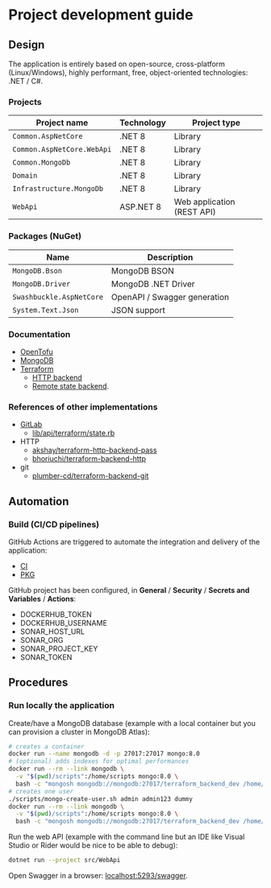 # Project development guide

## Design

The application is entirely based on open-source, cross-platform (Linux/Windows), highly performant, free, object-oriented technologies: .NET / C#.

### Projects

Project name               | Technology | Project type
---------------------------|------------|---------------------------
`Common.AspNetCore`        | .NET 8     | Library
`Common.AspNetCore.WebApi` | .NET 8     | Library
`Common.MongoDb`           | .NET 8     | Library
`Domain`                   | .NET 8     | Library
`Infrastructure.MongoDb`   | .NET 8     | Library
`WebApi`                   | ASP.NET 8  | Web application (REST API)

### Packages (NuGet)

Name                     | Description
-------------------------|-----------------------------
`MongoDB.Bson`           | MongoDB BSON
`MongoDB.Driver`         | MongoDB .NET Driver
`Swashbuckle.AspNetCore` | OpenAPI / Swagger generation
`System.Text.Json`       | JSON support

### Documentation

* [OpenTofu](https://opentofu.org/)
* [MongoDB](https://www.mongodb.com/)
* [Terraform](https://www.terraform.io)
  * [HTTP backend](https://developer.hashicorp.com/terraform/language/backend/http)
  * [Remote state backend](https://github.com/hashicorp/terraform/tree/main/internal/backend/remote-state).

### References of other implementations

* [GitLab](https://gitlab.com/gitlab-org/manage/import/gitlab/-/blob/master/doc/user/infrastructure/terraform_state.md)
  * [lib/api/terraform/state.rb](https://gitlab.com/gitlab-org/manage/import/gitlab/-/blob/master/lib/api/terraform/state.rb)
* HTTP
  * [akshay/terraform-http-backend-pass](https://git.coop/akshay/terraform-http-backend-pass)
  * [bhoriuchi/terraform-backend-http](https://github.com/bhoriuchi/terraform-backend-http)
* git
  * [plumber-cd/terraform-backend-git](https://github.com/plumber-cd/terraform-backend-git)

## Automation

### Build (CI/CD pipelines)

GitHub Actions are triggered to automate the integration and delivery of the application:

- [CI](.github/workflows/ci.yaml)
- [PKG](.github/workflows/pkg.yaml)

GitHub project has been configured, in **General** / **Security** / **Secrets and Variables** / **Actions**:

- DOCKERHUB_TOKEN
- DOCKERHUB_USERNAME
- SONAR_HOST_URL
- SONAR_ORG
- SONAR_PROJECT_KEY
- SONAR_TOKEN

## Procedures

### Run locally the application

Create/have a MongoDB database (example with a local container but you can provision a cluster in MongoDB Atlas):

```bash
# creates a container
docker run --name mongodb -d -p 27017:27017 mongo:8.0
# (optional) adds indexes for optimal performances
docker run --rm --link mongodb \
  -v "$(pwd)/scripts":/home/scripts mongo:8.0 \
  bash -c "mongosh mongodb://mongodb:27017/terraform_backend_dev /home/scripts/mongo-create-index.js"
# creates one user
./scripts/mongo-create-user.sh admin admin123 dummy
docker run --rm --link mongodb \
  -v "$(pwd)/scripts":/home/scripts mongo:8.0 \
  bash -c "mongosh mongodb://mongodb:27017/terraform_backend_dev /home/scripts/add-user.js"
```

Run the web API (example with the command line but an IDE like Visual Studio or Rider would be nice to be able to debug):

```bash
dotnet run --project src/WebApi
```

Open Swagger in a browser: [localhost:5293/swagger](http://localhost:5293/swagger).
